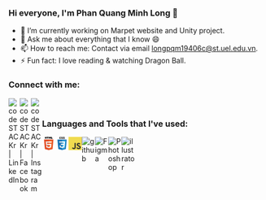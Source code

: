 ### Hi everyone, I'm Phan Quang Minh Long 👋

<!--
**minhlong26052001/minhlong26052001** is a ✨ _special_ ✨ repository because its `README.md` (this file) appears on your GitHub profile.
- 🌱 I’m currently learning ...
- 👯 I’m looking to collaborate on ...
- 🤔 I’m looking for help with ...
Here are some ideas to get you started:
-->
- 🔭 I’m currently working on Marpet website and Unity project.
- 💬 Ask me about everything that I know 😄
- 📫 How to reach me: Contact via email longpqm19406c@st.uel.edu.vn.
- ⚡ Fun fact: I love reading & watching Dragon Ball.

### Connect with me:

[<img align="left" alt="codeSTACKr | LinkedIn" width="22px" src="https://cdn.jsdelivr.net/npm/simple-icons@v3/icons/linkedin.svg" />][linkedin]
[<img align="left" alt="codeSTACKr | Facebook" width="22px" src="https://cdn.jsdelivr.net/npm/simple-icons@3.13.0/icons/facebook.svg" />][facebook]
[<img align="left" alt="codeSTACKr | Instagram" width="22px" src="https://cdn.jsdelivr.net/npm/simple-icons@v3/icons/instagram.svg" />][instagram]

<br />

### Languages and Tools that I've used:

<img align="left" alt="HTML5" width="26px" src="https://raw.githubusercontent.com/github/explore/80688e429a7d4ef2fca1e82350fe8e3517d3494d/topics/html/html.png" />
<img align="left" alt="CSS3" width="26px" src="https://raw.githubusercontent.com/github/explore/80688e429a7d4ef2fca1e82350fe8e3517d3494d/topics/css/css.png" />
<img align="left" alt="JavaScript" width="26px" src="https://raw.githubusercontent.com/github/explore/80688e429a7d4ef2fca1e82350fe8e3517d3494d/topics/javascript/javascript.png" />
<img align="left" alt="github" width="26px" src="https://img.icons8.com/fluency/2x/github.png" />
<img align="left" alt="Figma" width="26px" src="https://img.icons8.com/fluency/2x/figma.png" />
<img align="left" alt="Photoshop" width="26px" src="https://img.icons8.com/color/2x/adobe-photoshop.png" />
<img align="left" alt="illustrator" width="26px" src="https://img.icons8.com/color/2x/adobe-illustrator.png" />

[facebook]: https://www.facebook.com/pqmlong265
[instagram]: https://www.instagram.com/minhlong909
[linkedin]: https://www.linkedin.com/in/phanquangminhlong
